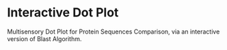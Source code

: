 # Interactive Dot Plot

Multisensory Dot Plot for Protein Sequences Comparison, via an interactive version of Blast Algorithm.
